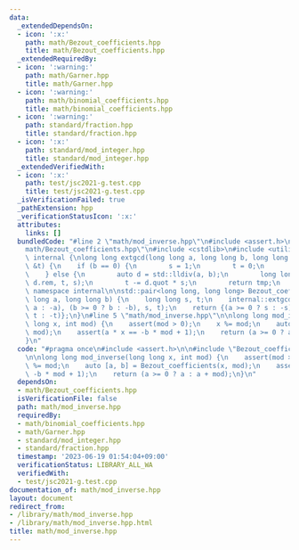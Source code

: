 ```yaml
---
data:
  _extendedDependsOn:
  - icon: ':x:'
    path: math/Bezout_coefficients.hpp
    title: math/Bezout_coefficients.hpp
  _extendedRequiredBy:
  - icon: ':warning:'
    path: math/Garner.hpp
    title: math/Garner.hpp
  - icon: ':warning:'
    path: math/binomial_coefficients.hpp
    title: math/binomial_coefficients.hpp
  - icon: ':warning:'
    path: standard/fraction.hpp
    title: standard/fraction.hpp
  - icon: ':x:'
    path: standard/mod_integer.hpp
    title: standard/mod_integer.hpp
  _extendedVerifiedWith:
  - icon: ':x:'
    path: test/jsc2021-g.test.cpp
    title: test/jsc2021-g.test.cpp
  _isVerificationFailed: true
  _pathExtension: hpp
  _verificationStatusIcon: ':x:'
  attributes:
    links: []
  bundledCode: "#line 2 \"math/mod_inverse.hpp\"\n#include <assert.h>\n\n#line 2 \"\
    math/Bezout_coefficients.hpp\"\n#include <cstdlib>\n#include <utility>\n\nnamespace\
    \ internal {\nlong long extgcd(long long a, long long b, long long &s, long long\
    \ &t) {\n    if (b == 0) {\n        s = 1;\n        t = 0;\n        return a;\n\
    \    } else {\n        auto d = std::lldiv(a, b);\n        long long tmp = extgcd(b,\
    \ d.rem, t, s);\n        t -= d.quot * s;\n        return tmp;\n    }\n}\n} //\
    \ namespace internal\n\nstd::pair<long long, long long> Bezout_coefficients(long\
    \ long a, long long b) {\n    long long s, t;\n    internal::extgcd((a >= 0 ?\
    \ a : -a), (b >= 0 ? b : -b), s, t);\n    return {(a >= 0 ? s : -s), (b >= 0 ?\
    \ t : -t)};\n}\n#line 5 \"math/mod_inverse.hpp\"\n\nlong long mod_inverse(long\
    \ long x, int mod) {\n    assert(mod > 0);\n    x %= mod;\n    auto [a, b] = Bezout_coefficients(x,\
    \ mod);\n    assert(a * x == -b * mod + 1);\n    return (a >= 0 ? a : a + mod);\n\
    }\n"
  code: "#pragma once\n#include <assert.h>\n\n#include \"Bezout_coefficients.hpp\"\
    \n\nlong long mod_inverse(long long x, int mod) {\n    assert(mod > 0);\n    x\
    \ %= mod;\n    auto [a, b] = Bezout_coefficients(x, mod);\n    assert(a * x ==\
    \ -b * mod + 1);\n    return (a >= 0 ? a : a + mod);\n}\n"
  dependsOn:
  - math/Bezout_coefficients.hpp
  isVerificationFile: false
  path: math/mod_inverse.hpp
  requiredBy:
  - math/binomial_coefficients.hpp
  - math/Garner.hpp
  - standard/mod_integer.hpp
  - standard/fraction.hpp
  timestamp: '2023-06-19 01:54:04+09:00'
  verificationStatus: LIBRARY_ALL_WA
  verifiedWith:
  - test/jsc2021-g.test.cpp
documentation_of: math/mod_inverse.hpp
layout: document
redirect_from:
- /library/math/mod_inverse.hpp
- /library/math/mod_inverse.hpp.html
title: math/mod_inverse.hpp
---
```

